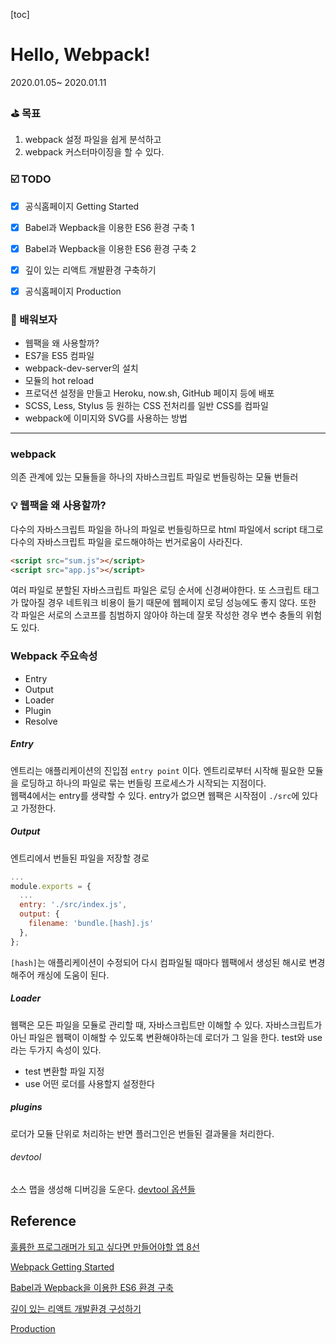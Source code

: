 [toc]

# Hello, Webpack! 

2020.01.05~ 2020.01.11



### ⛳️ 목표

1. webpack 설정 파일을 쉽게 분석하고
2. webpack 커스터마이징을 할 수 있다. 



### ☑️ TODO
- [X] 공식홈페이지 Getting Started
- [X] Babel과 Wepback을 이용한 ES6 환경 구축 1
- [X] Babel과 Wepback을 이용한 ES6 환경 구축 2
- [X] 깊이 있는 리액트 개발환경 구축하기
- [X] 공식홈페이지 Production



### 🥊 배워보자
- 웹팩을 왜 사용할까?
- ES7을 ES5 컴파일
- webpack-dev-server의 설치
- 모듈의 hot reload
- 프로덕션 설정을 만들고 Heroku, now.sh, GitHub 페이지 등에 배포
- SCSS, Less, Stylus 등 원하는 CSS 전처리를 일반 CSS를 컴파일
- webpack에 이미지와 SVG를 사용하는 방법 



---

### webpack

의존 관계에 있는 모듈들을 하나의 자바스크립트 파일로 번들링하는 모듈 번들러



### 💡 웹팩을 왜 사용할까?

다수의 자바스크립트 파일을 하나의 파일로 번들링하므로 html 파일에서 script 태그로 다수의 자바스크립트 파일을 로드해야하는 번거로움이 사라진다.

```html
<script src="sum.js"></script>
<script src="app.js"></script>
```

여러 파일로 분할된 자바스크립트 파일은 로딩 순서에 신경써야한다. 또 스크립트 태그가 많아질 경우 네트워크 비용이 들기 때문에 웹페이지 로딩 성능에도 좋지 않다. 또한 각 파일은 서로의 스코프를 침범하지 않아야 하는데 잘못 작성한 경우 변수 충돌의 위험도 있다. 



### Webpack 주요속성

- Entry
- Output
- Loader
- Plugin
- Resolve

##### Entry 

엔트리는 애플리케이션의 진입점 `entry point` 이다. 엔트리로부터 시작해 필요한 모듈을 로딩하고 하나의 파일로 묶는 번들링 프로세스가 시작되는 지점이다.  
웹팩4에서는 entry를 생략할 수 있다. entry가 없으면 웹팩은 시작점이 `./src`에 있다고 가정한다.  

##### Output

엔트리에서 번들된 파일을 저장할 경로

```js
...
module.exports = {
  ...
  entry: './src/index.js',
  output: {
    filename: 'bundle.[hash].js'
  },
};
```

`[hash]`는 애플리케이션이 수정되어 다시 컴파일될 때마다 웹팩에서 생성된 해시로 변경해주어 캐싱에 도움이 된다.  

##### Loader

웹팩은 모든 파일을 모듈로 관리할 때, 자바스크립트만 이해할 수 있다. 자바스크립트가 아닌 파일은 웹팩이 이해할 수 있도록 변환해야하는데 로더가 그 일을 한다.  test와 use라는 두가지 속성이 있다. 

- test 변환할 파일 지정
- use 어떤 로더를 사용할지 설정한다 


##### plugins

로더가 모듈 단위로 처리하는 반면 플러그인은 번들된 결과물을 처리한다. 


###### devtool
소스 맵을 생성해 디버깅을 도운다. 
[devtool 옵션들](https://webpack.js.org/configuration/devtool/)

## Reference
[훌륭한 프로그래머가 되고 싶다면 만들어야할 앱 8선](https://tagilog.tistory.com/579?fbclid=IwAR3VNuZqDucGJ-EFrIH8XKvstuPIgF_XvfylLo4TPD5xIRLYc-UaN2CP2-c)

[Webpack Getting Started](https://webpack.js.org/guides/getting-started/)
 
[Babel과 Wepback을 이용한 ES6 환경 구축](https://poiemaweb.com/es6-babel-webpack-2)

[깊이 있는 리액트 개발환경 구성하기](https://sujinlee.me/webpack-react-tutorial/)

[Production](https://webpack.js.org/guides/production/)
